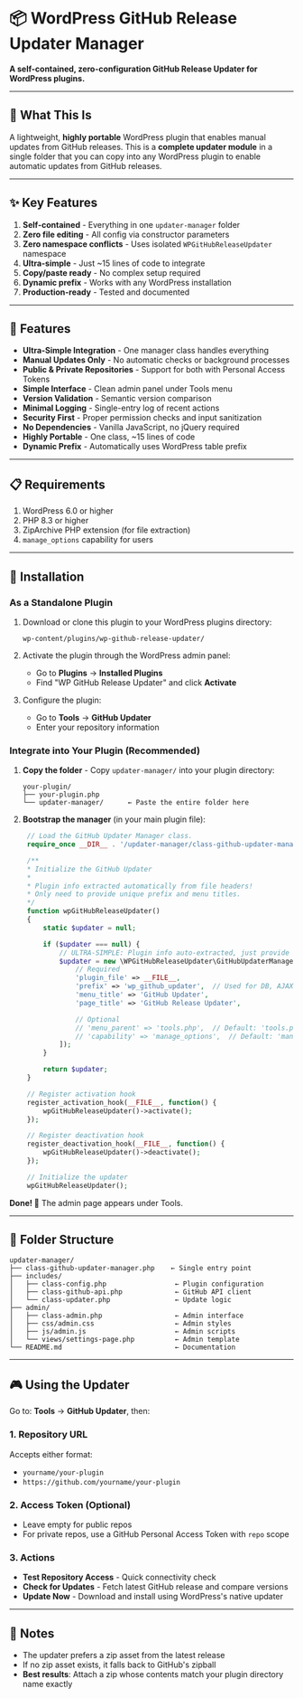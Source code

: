 # 📦 WordPress GitHub Release Updater Manager

**A self-contained, zero-configuration GitHub Release Updater for WordPress plugins.**

---

## 🎯 What This Is

A lightweight, **highly portable** WordPress plugin that enables manual updates from GitHub releases. This is a **complete updater module** in a single folder that you can copy into any WordPress plugin to enable automatic updates from GitHub releases.

---

## ✨ Key Features

1. **Self-contained** - Everything in one `updater-manager` folder
2. **Zero file editing** - All config via constructor parameters
3. **Zero namespace conflicts** - Uses isolated `WPGitHubReleaseUpdater` namespace
4. **Ultra-simple** - Just ~15 lines of code to integrate
5. **Copy/paste ready** - No complex setup required
6. **Dynamic prefix** - Works with any WordPress installation
7. **Production-ready** - Tested and documented

---

## 🚀 Features

- **Ultra-Simple Integration** - One manager class handles everything
- **Manual Updates Only** - No automatic checks or background processes
- **Public & Private Repositories** - Support for both with Personal Access Tokens
- **Simple Interface** - Clean admin panel under Tools menu
- **Version Validation** - Semantic version comparison
- **Minimal Logging** - Single-entry log of recent actions
- **Security First** - Proper permission checks and input sanitization
- **No Dependencies** - Vanilla JavaScript, no jQuery required
- **Highly Portable** - One class, ~15 lines of code
- **Dynamic Prefix** - Automatically uses WordPress table prefix

---

## 📋 Requirements

1. WordPress 6.0 or higher
2. PHP 8.3 or higher
3. ZipArchive PHP extension (for file extraction)
4. `manage_options` capability for users

---

## 🔧 Installation

### As a Standalone Plugin

1. Download or clone this plugin to your WordPress plugins directory:
   ```
   wp-content/plugins/wp-github-release-updater/
   ```

2. Activate the plugin through the WordPress admin panel:
   - Go to **Plugins** → **Installed Plugins**
   - Find "WP GitHub Release Updater" and click **Activate**

3. Configure the plugin:
   - Go to **Tools** → **GitHub Updater**
   - Enter your repository information

### Integrate into Your Plugin (Recommended)

1. **Copy the folder** - Copy `updater-manager/` into your plugin directory:
   ```
   your-plugin/
   ├── your-plugin.php
   └── updater-manager/      ← Paste the entire folder here
   ```

2. **Bootstrap the manager** (in your main plugin file):
   ```php
    // Load the GitHub Updater Manager class.
    require_once __DIR__ . '/updater-manager/class-github-updater-manager.php';

    /**
    * Initialize the GitHub Updater
    *
    * Plugin info extracted automatically from file headers!
    * Only need to provide unique prefix and menu titles.
    */
    function wpGitHubReleaseUpdater()
    {
        static $updater = null;

        if ($updater === null) {
            // ULTRA-SIMPLE: Plugin info auto-extracted, just provide unique prefix!
            $updater = new \WPGitHubReleaseUpdater\GitHubUpdaterManager([
                // Required
                'plugin_file' => __FILE__,
                'prefix' => 'wp_github_updater',  // Used for DB, AJAX, assets, nonces
                'menu_title' => 'GitHub Updater',
                'page_title' => 'GitHub Release Updater',

                // Optional
                // 'menu_parent' => 'tools.php',  // Default: 'tools.php'
                // 'capability' => 'manage_options',  // Default: 'manage_options'
            ]);
        }

        return $updater;
    }

    // Register activation hook
    register_activation_hook(__FILE__, function() {
        wpGitHubReleaseUpdater()->activate();
    });

    // Register deactivation hook
    register_deactivation_hook(__FILE__, function() {
        wpGitHubReleaseUpdater()->deactivate();
    });

    // Initialize the updater
    wpGitHubReleaseUpdater();
   ```

**Done! 🎉** The admin page appears under Tools.

---

## 📁 Folder Structure

```
updater-manager/
├── class-github-updater-manager.php    ← Single entry point
├── includes/
│   ├── class-config.php                 ← Plugin configuration
│   ├── class-github-api.php             ← GitHub API client
│   └── class-updater.php                ← Update logic
├── admin/
│   ├── class-admin.php                  ← Admin interface
│   ├── css/admin.css                    ← Admin styles
│   ├── js/admin.js                      ← Admin scripts
│   └── views/settings-page.php          ← Admin template
└── README.md                            ← Documentation
```

---

## 🎮 Using the Updater

Go to: **Tools** → **GitHub Updater**, then:

### 1. Repository URL
Accepts either format:
- `yourname/your-plugin`
- `https://github.com/yourname/your-plugin`

### 2. Access Token (Optional)
- Leave empty for public repos
- For private repos, use a GitHub Personal Access Token with `repo` scope

### 3. Actions
- **Test Repository Access** - Quick connectivity check
- **Check for Updates** - Fetch latest GitHub release and compare versions
- **Update Now** - Download and install using WordPress's native updater

---

## 📝 Notes

- The updater prefers a zip asset from the latest release
- If no zip asset exists, it falls back to GitHub's zipball
- **Best results**: Attach a zip whose contents match your plugin directory name exactly